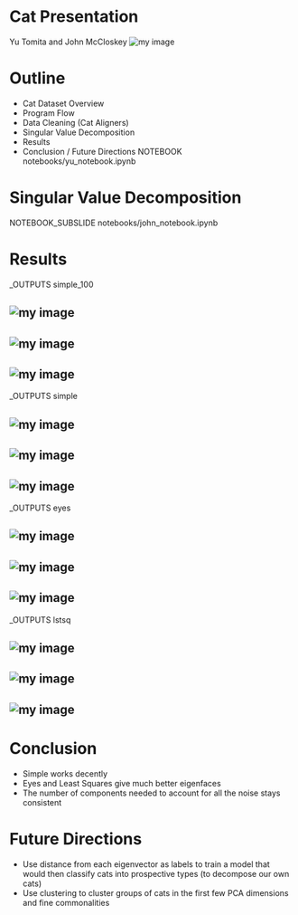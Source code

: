 # Cat Presentation
Yu Tomita and John McCloskey
![my image](images/00000100_014.jpg)
# Outline
- Cat Dataset Overview
- Program Flow
- Data Cleaning (Cat Aligners)
- Singular Value Decomposition
- Results
- Conclusion / Future Directions
NOTEBOOK notebooks/yu_notebook.ipynb
# Singular Value Decomposition
NOTEBOOK_SUBSLIDE notebooks/john_notebook.ipynb
# Results
_OUTPUTS simple_100
## ![my image](images/simple_100/gif_subimages/1_components.png)
## ![my image](images/simple_100/gif_subimages/2_components.png)
## ![my image](images/simple_100/gif_subimages/3_components.png)
_OUTPUTS simple
## ![my image](images/simple/gif_subimages/1_components.png)
## ![my image](images/simple/gif_subimages/3_components.png)
## ![my image](images/simple/gif_subimages/5_components.png)
_OUTPUTS eyes
## ![my image](images/eyes/gif_subimages/1_components.png)
## ![my image](images/eyes/gif_subimages/2_components.png)
## ![my image](images/eyes/gif_subimages/4_components.png)
_OUTPUTS lstsq
## ![my image](images/lstsq/gif_subimages/1_components.png)
## ![my image](images/lstsq/gif_subimages/3_components.png)
## ![my image](images/lstsq/gif_subimages/5_components.png)
# Conclusion
- Simple works decently
- Eyes and Least Squares give much better eigenfaces
- The number of components needed to account for all the noise stays consistent
# Future Directions
- Use distance from each eigenvector as labels to train a model that would then classify cats into prospective types (to decompose our own cats)
- Use clustering to cluster groups of cats in the first few PCA dimensions and fine commonalities
